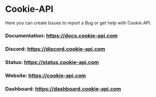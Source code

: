 # Cookie-API

Here you can create Issues to report a Bug or get help with Cookie API.

### Documentation: https://docs.cookie-api.com
### Discord: https://discord.cookie-api.com
### Status: https://status.cookie-api.com
### Website: https://cookie-api.com
### Dashboard: https://dashboard.cookie-api.com
